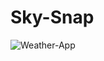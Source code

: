 # Sky-Snap
![Weather-App](https://github.com/dev-zaib/Sky-Snap/assets/140236869/e30bcc9f-562e-4eac-9754-64991a66b86b)
